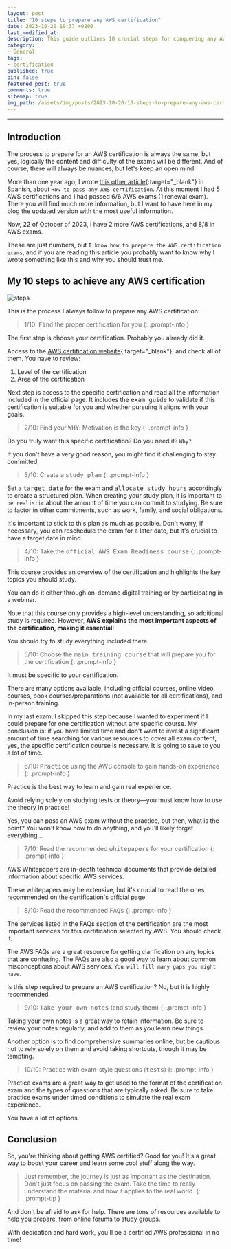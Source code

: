 ```yaml
---
layout: post
title: "10 steps to prepare any AWS certification"
date: 2023-10-20 19:37 +0200
last_modified_at:
description: This guide outlines 10 crucial steps for conquering any AWS certification exam. Embark on your journey to AWS mastery with confidence, knowing you are equipped with the necessary tools for success.
category:
- General
tags:
- certification
published: true
pin: false
featured_post: true
comments: true
sitemap: true
img_path: /assets/img/posts/2023-10-20-10-steps-to-prepare-any-aws-certification/
---
```

---

## Introduction

The process to prepare for an AWS certification is always the same, but yes, logically the content and difficulty of the exams will be different. And of course, there will always be nuances, but let's keep an open mind.

More than one year ago, I wrote [this other article](https://ifgeekthen.nttdata.com/es/como-preparar-cualquier-certificacion-de-aws){:target="_blank"} in Spanish, about `How to pass any AWS certification`. At this moment I had 5 AWS certifications and I had passed 6/6 AWS exams (1 renewal exam). There you will find much more information, but I want to have here in my blog the updated version with the most useful information.

Now, 22 of October of 2023, I have 2 more AWS certifications, and 8/8 in AWS exams.

These are just numbers, but `I know how to prepare the AWS certification exams`, and if you are reading this article you probably want to know why I wrote something like this and why you should trust me.

## My 10 steps to achieve any AWS certification

![steps](steps.jpeg)

This is the process I always follow to prepare any AWS certification:

> 1/10: <kbd>Find</kbd> the proper certification for you
{: .prompt-info }

The first step is choose your certification. Probably you already did it.

Access to the [AWS certification website](https://aws.amazon.com/certification/){:target="_blank"}, and check all of them. You have to review:

1. Level of the certification
2. Area of the certification

Next step is access to the specific certification and read all the information included in the official page. It includes the <kbd>exam guide</kbd> to validate if this certification is suitable for you and whether pursuing it aligns with your goals.

> 2/10: Find your <kbd>WHY</kbd>: Motivation is the key
{: .prompt-info }
  
Do you truly want this specific certification? Do you need it? `Why?` 

If you don't have a very good reason, you might find it challenging to stay committed.

> 3/10: Create a <kbd>study plan</kbd>
{: .prompt-info }

Set a <kbd>target date</kbd> for the exam and <kbd>allocate study hours</kbd> accordingly to create a structured plan. When creating your study plan, it is important to `be realistic` about the amount of time you can commit to studying. Be sure to factor in other commitments, such as work, family, and social obligations.

It's important to stick to this plan as much as possible. Don't worry, if necessary, you can reschedule the exam for a later date, but it's crucial to have a target date in mind.

> 4/10: Take the <kbd>official AWS Exam Readiness course</kbd>
{: .prompt-info }

This course provides an overview of the certification and highlights the key topics you should study.

You can do it either through on-demand digital training or by participating in a webinar. 

Note that this course only provides a high-level understanding, so additional study is required. However, **AWS explains the most important aspects of the certification, making it essential**! 

You should try to study everything included there.

> 5/10: Choose the <kbd>main training course</kbd> that will prepare you for the certification
{: .prompt-info }

It must be specific to your certification. 

There are many options available, including official courses, online video courses, book courses/preparations (not available for all certifications), and in-person training.

In my last exam, I skipped this step because I wanted to experiment if I could prepare for one certification without any specific course. My conclusion is: if you have limited time and don't want to invest a significant amount of time searching for various resources to cover all exam content, yes, the specific certification course is necessary. It is going to save to you a lot of time.

> 6/10: <kbd>Practice</kbd> using the AWS console to gain hands-on experience
{: .prompt-info }

Practice is the best way to learn and gain real experience.

Avoid relying solely on studying tests or theory—you must know how to use the theory in practice! 

Yes, you can pass an AWS exam without the practice, but then, what is the point? You won't know how to do anything, and you'll likely forget everything...

> 7/10: Read the recommended <kbd>whitepapers</kbd> for your certification
{: .prompt-info }

AWS Whitepapers are in-depth technical documents that provide detailed information about specific AWS services.

These whitepapers may be extensive, but it's crucial to read the ones recommended on the certification's official page.

> 8/10: Read the recommended <kbd>FAQs</kbd>
{: .prompt-info }

The services listed in the FAQs section of the certification are the most important services for this certification selected by AWS. You should check it.

The AWS FAQs are a great resource for getting clarification on any topics that are confusing. The FAQs are also a good way to learn about common misconceptions about AWS services. `You will fill many gaps you might have`.

Is this step required to prepare an AWS certification? No, but it is highly recommended.

> 9/10:  <kbd>Take your own notes</kbd> (and study them)
{: .prompt-info }

Taking your own notes is a great way to retain information. Be sure to review your notes regularly, and add to them as you learn new things.

Another option is to find comprehensive summaries online, but be cautious not to rely solely on them and avoid taking shortcuts, though it may be tempting.

> 10/10: Practice with exam-style questions (<kbd>tests</kbd>)
{: .prompt-info }

Practice exams are a great way to get used to the format of the certification exam and the types of questions that are typically asked. Be sure to take practice exams under timed conditions to simulate the real exam experience. 

You have a lot of options.

## Conclusion

So, you're thinking about getting AWS certified? Good for you! It's a great way to boost your career and learn some cool stuff along the way.

> Just remember, the journey is just as important as the destination. Don't just focus on passing the exam. Take the time to really understand the material and how it applies to the real world.
{: .prompt-tip }

And don't be afraid to ask for help. There are tons of resources available to help you prepare, from online forums to study groups.

With dedication and hard work, you'll be a certified AWS professional in no time!